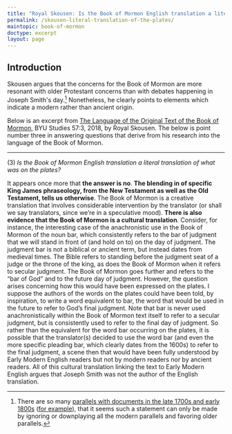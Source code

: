 ```yaml
---
title: "Royal Skousen: Is the Book of Mormon English translation a literal translation of what was on the plates?"
permalink: /skousen-literal-translation-of-the-plates/
maintopic: book-of-mormon
doctype: excerpt
layout: page
---
```


## Introduction

Skousen argues that the concerns for the Book of Mormon are more resonant with older Protestant concerns than with debates happening in Joseph Smith's day.[^whynotmodern]  Nonetheless, he clearly points to elements which indicate a modern rather than ancient origin.

Below is an excerpt from [The Language of the Original Text of the Book of Mormon](https://byustudies.byu.edu/content/language-original-text-book-mormon), BYU Studies 57:3, 2018, by Royal Skousen.  The below is point number three in answering questions that derive from his research into the language of the Book of Mormon.

---

(3) *Is the Book of Mormon English translation a literal translation of what was on the plates?*

It appears once more that **the answer is no**. **The blending in of specific King James phraseology, from the New Testament as well as the Old Testament, tells us otherwise**. The Book of Mormon is a creative translation that involves considerable intervention by the translator (or shall we say translators, since we’re in a speculative mood). **There is also evidence that the Book of Mormon is a cultural translation**. Consider, for instance, the interesting case of the anachronistic use in the Book of Mormon of the noun bar, which consistently refers to the bar of judgment that we will stand in front of (and hold on to) on the day of judgment. The judgment bar is not a biblical or ancient term, but instead dates from medieval times. The Bible refers to standing before the judgment seat of a judge or the throne of the king, as does the Book of Mormon when it refers to secular judgment. The Book of Mormon goes further and refers to the “bar of God” and to the future day of judgment. However, the question arises concerning how this would have been expressed on the plates. I suppose the authors of the words on the plates could have been told, by inspiration, to write a word equivalent to bar, the word that would be used in the future to refer to God’s final judgment. Note that bar is never used anachronistically within the Book of Mormon text itself to refer to a secular judgment, but is consistently used to refer to the final day of judgment. So rather than the equivalent for the word bar occurring on the plates, it is possible that the translator(s) decided to use the word bar (and even the more specific pleading bar, which clearly dates from the 1600s) to refer to the final judgment, a scene then that would have been fully understood by Early Modern English readers but not by modern readers nor by ancient readers. All of this cultural translation linking the text to Early Modern English argues that Joseph Smith was not the author of the English translation.

[^whynotmodern]: There are so many [parallels with documents in the late 1700s and early 1800s](https://faenrandir.github.io/a_careful_examination/bom-parallels-to-1800s-thought/) ([for example](https://faenrandir.github.io/a_careful_examination/documents/book_of_mormon/echoes/echoes_of_1800s.pdf)), that it seems such a statement can only be made by ignoring or downplaying all the modern parallels and favoring older parallels.


